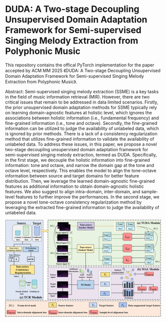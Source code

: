 # DUDA: A Two-stage Decoupling Unsupervised Domain Adaptation Framework for Semi-supervised Singing Melody Extraction from Polyphonic Music

This repository contains the offical PyTorch implementation for the paper accepted by ACM MM 2025 《DUDA: A Two-stage Decoupling Unsupervised Domain Adaptation Framework for Semi-supervised Singing Melody Extraction from Polyphonic Music》.

Abstract: Semi-supervised singing melody extraction (SSME) is a key tasks in the field of music information retrieval (MIR). However, there are two critical issues that remain to be addressed in data limited scenarios. Firstly, the prior unsupervised domain adaptation methods for SSME typically rely on learning domain-agnostic features at holistic level, which ignores the associations between holistic information (i.e., fundamental frequency) and fine-grained information (i.e., tone and octave). Secondly, the fine-grained information can be utilized to judge the availability of unlabeled data, which is ignored by prior methods. There is a lack of a consistency regularization method that utilizes fine-grained information to validate the availability of unlabeled data. To address these issues, in this paper, we propose a novel two-stage decoupling unsupervised domain adaptation framework for semi-supervised singing melody extraction, termed as DUDA. Specifically, in the first stage, we decouple the holistic information into fine-grained information: tone and octave, and narrow the domain gap at the tone and octave level, respectively. This enables the model to align the tone-octave information between source and target domains for better feature distribution. Then, we leverage the learned domain-agnostic fine-grained features as additional information to obtain domain-agnostic holistic features. We also suggest to align intra-domain, inter-domain, and sample-level features to further improve the performances. In the second stage, we propose a novel tone-octave consistency regularization method by leveraging the extracted fine-grained information to judge the availability of unlabeled data.

<img src="assets/duda.png" width="800px"/>
